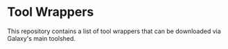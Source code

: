 Tool Wrappers
=============

This repository contains a list of tool wrappers that can be downloaded via Galaxy's main toolshed.
